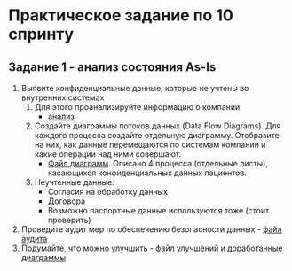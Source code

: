 # Практическое задание по 10 спринту

## Задание 1 - анализ состояния As-Is

1. Выявите конфиденциальные данные, которые не учтены во внутренних системах
    1. Для этого проанализируйте информацию о компании 
        - [анализ](Exc1/ANALYZE.md)
    2. Создайте диаграммы потоков данных (Data Flow Diagrams). Для каждого процесса создайте отдельную диаграмму. Отобразите на них, как данные перемещаются по системам компании и какие операции над ними совершают.
        - [Файл диаграмм](Exc1/data-flow-diagrams.drawio). Описано 4 процесса (отдельные листы), касающихся конфиденциальных данных пациентов.
    3. Неучтенные данные:
        - Согласия на обработку данных
        - Договора
        - Возможно паспортные данные используются тоже (стоит проверить)
2. Проведите аудит мер по обеспечению безопасности данных - [файл аудита](Exc1/AUDIT.md)
3. Подумайте, что можно улучшить - [файл улучшений](Exc1/IMPROVE.md) и [доработанные диаграммы](Exc1/data-flow-diagrams-improve.drawio)
